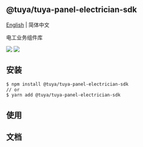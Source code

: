 ## @tuya/tuya-panel-electrician-sdk

[English](./README.md) | 简体中文

电工业务组件库

[![](https://img.shields.io/npm/v/@tuya/tuya-panel-electrician-sdk/latest.svg)](https://www.npmjs.com/package/@tuya/tuya-panel-electrician-sdk)
[![](https://codecov.io/gh/tuya/tuya-panel-sdk/branch/electrician/graph/badge.svg)](https://codecov.io/gh/tuya/tuya-panel-sdk/branches/electrician)

## 安装

```sh
$ npm install @tuya/tuya-panel-electrician-sdk
// or
$ yarn add @tuya/tuya-panel-electrician-sdk
```

## 使用

## 文档
